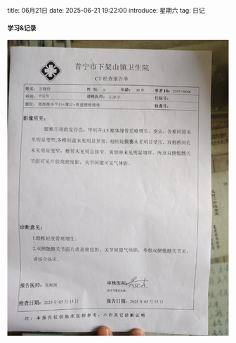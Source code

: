 title: 06月21日
date: 2025-06-21 19:22:00
introduce: 星期六
tag: 日记

#### 学习&记录
![1](/static/img/2025/06/21/1.jpg)


